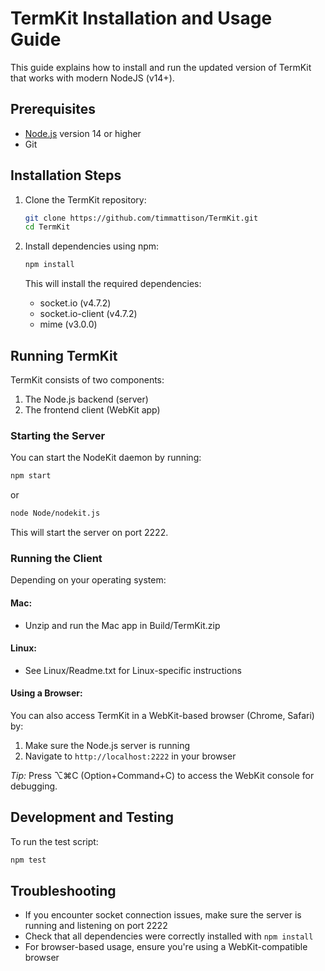# TermKit Installation and Usage Guide

This guide explains how to install and run the updated version of TermKit that works with modern NodeJS (v14+).

## Prerequisites

- [Node.js](https://nodejs.org/) version 14 or higher
- Git

## Installation Steps

1. Clone the TermKit repository:
   ```bash
   git clone https://github.com/timmattison/TermKit.git
   cd TermKit
   ```

2. Install dependencies using npm:
   ```bash
   npm install
   ```
   This will install the required dependencies:
   - socket.io (v4.7.2)
   - socket.io-client (v4.7.2)
   - mime (v3.0.0)

## Running TermKit

TermKit consists of two components:
1. The Node.js backend (server)
2. The frontend client (WebKit app)

### Starting the Server

You can start the NodeKit daemon by running:
```bash
npm start
```
or
```bash
node Node/nodekit.js
```

This will start the server on port 2222.

### Running the Client

Depending on your operating system:

#### Mac:
* Unzip and run the Mac app in Build/TermKit.zip

#### Linux:
* See Linux/Readme.txt for Linux-specific instructions

#### Using a Browser:
You can also access TermKit in a WebKit-based browser (Chrome, Safari) by:
1. Make sure the Node.js server is running
2. Navigate to `http://localhost:2222` in your browser

*Tip:* Press ⌥⌘C (Option+Command+C) to access the WebKit console for debugging.

## Development and Testing

To run the test script:
```bash
npm test
```

## Troubleshooting

* If you encounter socket connection issues, make sure the server is running and listening on port 2222
* Check that all dependencies were correctly installed with `npm install`
* For browser-based usage, ensure you're using a WebKit-compatible browser